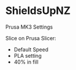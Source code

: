 # ShieldsUpNZ
Prusa MK3 Settings

Slice on Prusa Slicer:
- Default Speed
- PLA setting
- 40% in fill
